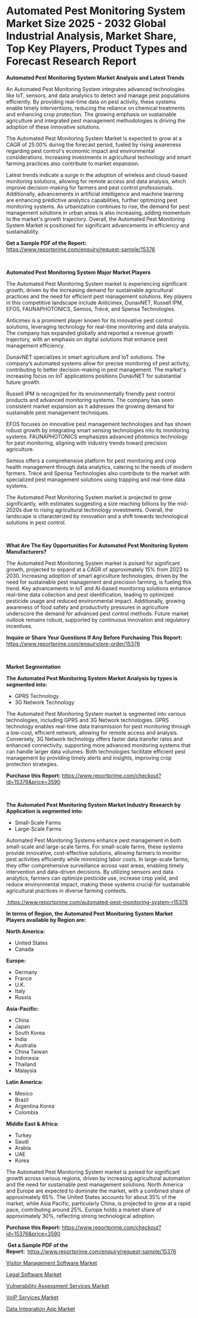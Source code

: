 <p><h1>Automated Pest Monitoring System Market Size 2025 - 2032 Global Industrial Analysis, Market Share, Top Key Players, Product Types and Forecast Research Report</h1></p><p><strong>Automated Pest Monitoring System Market Analysis and Latest Trends</strong></p>
<p><p>An Automated Pest Monitoring System integrates advanced technologies like IoT, sensors, and data analytics to detect and manage pest populations efficiently. By providing real-time data on pest activity, these systems enable timely interventions, reducing the reliance on chemical treatments and enhancing crop protection. The growing emphasis on sustainable agriculture and integrated pest management methodologies is driving the adoption of these innovative solutions.</p><p>The Automated Pest Monitoring System Market is expected to grow at a CAGR of 25.00% during the forecast period, fueled by rising awareness regarding pest control's economic impact and environmental considerations. Increasing investments in agricultural technology and smart farming practices also contribute to market expansion. </p><p>Latest trends indicate a surge in the adoption of wireless and cloud-based monitoring solutions, allowing for remote access and data analysis, which improve decision-making for farmers and pest control professionals. Additionally, advancements in artificial intelligence and machine learning are enhancing predictive analytics capabilities, further optimizing pest monitoring systems. As urbanization continues to rise, the demand for pest management solutions in urban areas is also increasing, adding momentum to the market's growth trajectory. Overall, the Automated Pest Monitoring System Market is positioned for significant advancements in efficiency and sustainability.</p></p>
<p><strong>Get a Sample PDF of the Report:&nbsp;</strong> <a href="https://www.reportprime.com/enquiry/request-sample/15376?utm_campaign=1834&utm_medium=2&utm_source=Github&utm_content=ia&utm_term=20032025&utm_id=automated-pest-monitoring-system">https://www.reportprime.com/enquiry/request-sample/15376</a></p>
<p>&nbsp;</p>
<p><strong>Automated Pest Monitoring System Major Market Players</strong></p>
<p><p>The Automated Pest Monitoring System market is experiencing significant growth, driven by the increasing demand for sustainable agricultural practices and the need for efficient pest management solutions. Key players in this competitive landscape include Anticimex, DunavNET, Russell IPM, EFOS, FAUNAPHOTONICS, Semios, Trécé, and Spensa Technologies.</p><p>Anticimex is a prominent player known for its innovative pest control solutions, leveraging technology for real-time monitoring and data analysis. The company has expanded globally and reported a revenue growth trajectory, with an emphasis on digital solutions that enhance pest management efficiency.</p><p>DunavNET specializes in smart agriculture and IoT solutions. The company’s automated systems allow for precise monitoring of pest activity, contributing to better decision-making in pest management. The market's increasing focus on IoT applications positions DunavNET for substantial future growth.</p><p>Russell IPM is recognized for its environmentally friendly pest control products and advanced monitoring systems. The company has seen consistent market expansion as it addresses the growing demand for sustainable pest management techniques.</p><p>EFOS focuses on innovative pest management technologies and has shown robust growth by integrating smart sensing technologies into its monitoring systems. FAUNAPHOTONICS emphasizes advanced photonics technology for pest monitoring, aligning with industry trends toward precision agriculture.</p><p>Semios offers a comprehensive platform for pest monitoring and crop health management through data analytics, catering to the needs of modern farmers. Trécé and Spensa Technologies also contribute to the market with specialized pest management solutions using trapping and real-time data systems.</p><p>The Automated Pest Monitoring System market is projected to grow significantly, with estimates suggesting a size reaching billions by the mid-2020s due to rising agricultural technology investments. Overall, the landscape is characterized by innovation and a shift towards technological solutions in pest control.</p></p>
<p>&nbsp;</p>
<p><strong>What Are The Key Opportunities For Automated Pest Monitoring System Manufacturers?</strong></p>
<p><p>The Automated Pest Monitoring System market is poised for significant growth, projected to expand at a CAGR of approximately 15% from 2023 to 2030. Increasing adoption of smart agriculture technologies, driven by the need for sustainable pest management and precision farming, is fueling this trend. Key advancements in IoT and AI-based monitoring solutions enhance real-time data collection and pest identification, leading to optimized pesticide usage and reduced environmental impact. Additionally, growing awareness of food safety and productivity pressures in agriculture underscore the demand for advanced pest control methods. Future market outlook remains robust, supported by continuous innovation and regulatory incentives.</p></p>
<p><strong>Inquire or Share Your Questions If Any Before Purchasing This Report:</strong> <a href="https://www.reportprime.com/enquiry/pre-order/15376?utm_campaign=1834&utm_medium=2&utm_source=Github&utm_content=ia&utm_term=20032025&utm_id=automated-pest-monitoring-system">https://www.reportprime.com/enquiry/pre-order/15376</a></p>
<p>&nbsp;</p>
<p><strong>Market Segmentation</strong></p>
<p><strong>The Automated Pest Monitoring System Market Analysis by types is segmented into:</strong></p>
<p><ul><li>GPRS Technology</li><li>3G Network Technology</li></ul></p>
<p><p>The Automated Pest Monitoring System market is segmented into various technologies, including GPRS and 3G Network technologies. GPRS technology enables real-time data transmission for pest monitoring through a low-cost, efficient network, allowing for remote access and analysis. Conversely, 3G Network technology offers faster data transfer rates and enhanced connectivity, supporting more advanced monitoring systems that can handle larger data volumes. Both technologies facilitate efficient pest management by providing timely alerts and insights, improving crop protection strategies.</p></p>
<p><strong>Purchase this Report:&nbsp;</strong><a href="https://www.reportprime.com/checkout?id=15376&price=3590&utm_campaign=1834&utm_medium=2&utm_source=Github&utm_content=ia&utm_term=20032025&utm_id=automated-pest-monitoring-system">https://www.reportprime.com/checkout?id=15376&price=3590</a></p>
<p>&nbsp;</p>
<p><strong>The Automated Pest Monitoring System Market Industry Research by Application is segmented into:</strong></p>
<p><ul><li>Small-Scale Farms</li><li>Large-Scale Farms</li></ul></p>
<p><p>Automated Pest Monitoring Systems enhance pest management in both small-scale and large-scale farms. For small-scale farms, these systems provide innovative, cost-effective solutions, allowing farmers to monitor pest activities efficiently while minimizing labor costs. In large-scale farms, they offer comprehensive surveillance across vast areas, enabling timely intervention and data-driven decisions. By utilizing sensors and data analytics, farmers can optimize pesticide use, increase crop yield, and reduce environmental impact, making these systems crucial for sustainable agricultural practices in diverse farming contexts.</p></p>
<p><a href="https://www.reportprime.com/automated-pest-monitoring-system-r15376?utm_campaign=1834&utm_medium=2&utm_source=Github&utm_content=ia&utm_term=20032025&utm_id=automated-pest-monitoring-system">&nbsp;https://www.reportprime.com/automated-pest-monitoring-system-r15376</a></p>
<p><strong>In terms of Region, the Automated Pest Monitoring System Market Players available by Region are:</strong></p>
<p>
    <p> <strong> North America: </strong>
        <ul>
            <li>United States</li>
            <li>Canada</li>
        </ul>
        </p> 
    <p> <strong> Europe: </strong>
        <ul>
            <li>Germany</li>
            <li>France</li>
            <li>U.K.</li>
            <li>Italy</li>
            <li>Russia</li>
        </ul>
        </p> 
    <p> <strong> Asia-Pacific: </strong>
        <ul>
            <li>China</li>
            <li>Japan</li>
            <li>South Korea</li>
            <li>India</li>
            <li>Australia</li>
            <li>China Taiwan</li>
            <li>Indonesia</li>
            <li>Thailand</li>
            <li>Malaysia</li>
        </ul>
        </p> 
    <p> <strong> Latin America: </strong>
        <ul>
            <li>Mexico</li>
            <li>Brazil</li>
            <li>Argentina Korea</li>
            <li>Colombia</li>
        </ul>
        </p> 
    <p> <strong> Middle East & Africa: </strong>
        <ul>
            <li>Turkey</li>
            <li>Saudi</li>
            <li>Arabia</li>
            <li>UAE</li>
            <li>Korea</li>
        </ul>
    </p>
    </p>
<p><p>The Automated Pest Monitoring System market is poised for significant growth across various regions, driven by increasing agricultural automation and the need for sustainable pest management solutions. North America and Europe are expected to dominate the market, with a combined share of approximately 65%. The United States accounts for about 35% of the market, while Asia Pacific, particularly China, is projected to grow at a rapid pace, contributing around 25%. Europe holds a market share of approximately 30%, reflecting strong technological adoption.</p></p>
<p><strong>Purchase this Report: </strong><a href="https://www.reportprime.com/checkout?id=15376&price=3590&utm_campaign=1834&utm_medium=2&utm_source=Github&utm_content=ia&utm_term=20032025&utm_id=automated-pest-monitoring-system">https://www.reportprime.com/checkout?id=15376&price=3590</a></p>
<p>&nbsp;<strong>Get a Sample PDF of the Report:&nbsp;&nbsp;</strong><a href="https://www.reportprime.com/enquiry/request-sample/15376?utm_campaign=1834&utm_medium=2&utm_source=Github&utm_content=ia&utm_term=20032025&utm_id=automated-pest-monitoring-system">https://www.reportprime.com/enquiry/request-sample/15376</a></p>
<p><strong></strong></p>
<p><p><a href="https://github.com/supicweg/Market-Research-Report-List-1/blob/main/visitor-management-software-market.md?utm_campaign=1834&utm_medium=2&utm_source=Github&utm_content=ia&utm_term=20032025&utm_id=automated-pest-monitoring-system">Visitor Management Software Market</a></p><p><a href="https://github.com/viipposahko25/Market-Research-Report-List-1/blob/main/legal-software-market.md?utm_campaign=1834&utm_medium=2&utm_source=Github&utm_content=ia&utm_term=20032025&utm_id=automated-pest-monitoring-system">Legal Software Market</a></p><p><a href="https://github.com/zupankocka/Market-Research-Report-List-1/blob/main/vulnerability-assessment-services-market.md?utm_campaign=1834&utm_medium=2&utm_source=Github&utm_content=ia&utm_term=20032025&utm_id=automated-pest-monitoring-system">Vulnerability Assessment Services Market</a></p><p><a href="https://github.com/salodipura00/Market-Research-Report-List-1/blob/main/voip-services-market.md?utm_campaign=1834&utm_medium=2&utm_source=Github&utm_content=ia&utm_term=20032025&utm_id=automated-pest-monitoring-system">VoIP Services Market</a></p><p><a href="https://github.com/donnettaletizia/Market-Research-Report-List-1/blob/main/data-integration-app-market.md?utm_campaign=1834&utm_medium=2&utm_source=Github&utm_content=ia&utm_term=20032025&utm_id=automated-pest-monitoring-system">Data Integration App Market</a></p></p>